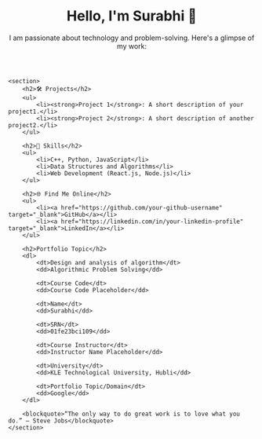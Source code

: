 <!DOCTYPE html>
<html lang="en">
<head>
    <meta charset="UTF-8">
    <meta name="viewport" content="width=device-width, initial-scale=1.0">
    <title>Portfolio</title>
    <link rel="stylesheet" href="style.css">
    <link href="https://fonts.googleapis.com/css2?family=Poppins:wght@300;400;600&display=swap" rel="stylesheet">
</head>
<body>
    <header>
        <h1>Hello, I'm Surabhi 👋</h1>
        <p>I am passionate about technology and problem-solving. Here's a glimpse of my work:</p>
    </header>

    <section>
        <h2>🛠️ Projects</h2>
        <ul>
            <li><strong>Project 1</strong>: A short description of your project1.</li>
            <li><strong>Project 2</strong>: A short description of another project2.</li>
        </ul>

        <h2>🚀 Skills</h2>
        <ul>
            <li>C++, Python, JavaScript</li>
            <li>Data Structures and Algorithms</li>
            <li>Web Development (React.js, Node.js)</li>
        </ul>

        <h2>🌐 Find Me Online</h2>
        <ul>
            <li><a href="https://github.com/your-github-username" target="_blank">GitHub</a></li>
            <li><a href="https://linkedin.com/in/your-linkedin-profile" target="_blank">LinkedIn</a></li>
        </ul>

        <h2>Portfolio Topic</h2>
        <dl>
            <dt>Design and analysis of algorithm</dt>
            <dd>Algorithmic Problem Solving</dd>

            <dt>Course Code</dt>
            <dd>Course Code Placeholder</dd>

            <dt>Name</dt>
            <dd>Surabhi</dd>

            <dt>SRN</dt>
            <dd>01fe23bci109</dd>

            <dt>Course Instructor</dt>
            <dd>Instructor Name Placeholder</dd>

            <dt>University</dt>
            <dd>KLE Technological University, Hubli</dd>

            <dt>Portfolio Topic/Domain</dt>
            <dd>Google</dd>
        </dl>

        <blockquote>“The only way to do great work is to love what you do.” – Steve Jobs</blockquote>
    </section>
</body>
</html>
